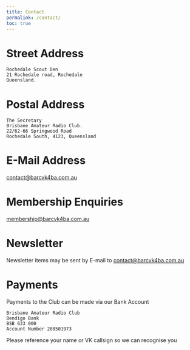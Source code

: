 ```yaml
---
title: Contact
permalink: /contact/
toc: true
---
```


# Street Address

```
Rochedale Scout Den
21 Rochedale road, Rochedale
Queensland.
```

# Postal Address

```
The Secretary
Brisbane Amateur Radio Club.
22/62-66 Springwood Road
Rochedale South, 4123, Queensland
```

# E-Mail Address

[contact@barcvk4ba.com.au](mailto:contact@barcvk4ba.com.au)

# Membership Enquiries


[membership@barcvk4ba.com.au](mailto:membership@barcvk4ba.com.au)

# Newsletter

Newsletter items may be sent by E-mail to [contact@barcvk4ba.com.au](mailto:contact@barcvk4ba.com.au)

# Payments

Payments to the Club can be made via our Bank Account

```
Brisbane Amateur Radio Club
Bendigo Bank
BSB 633 000
Account Number 208501973
```

Please reference your name or VK callsign so we can recognise you
